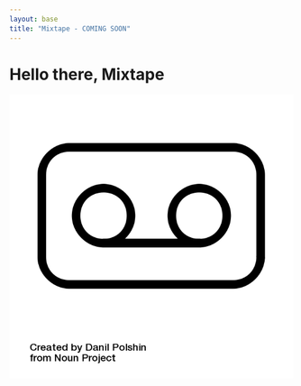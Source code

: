 ```yaml
---
layout: base
title: "Mixtape - COMING SOON"
---
```


# Hello there, Mixtape

![mixtape logo](/assets/images/cassete-icon.png)
